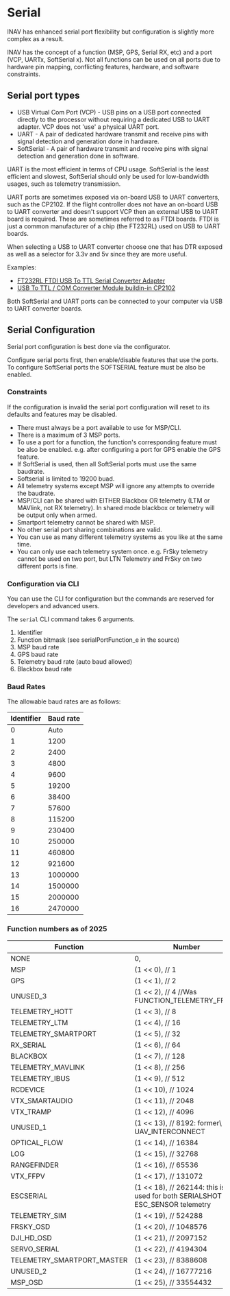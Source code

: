 # Serial

INAV has enhanced serial port flexibility but configuration is slightly more complex as a result.

INAV has the concept of a function (MSP, GPS, Serial RX, etc) and a port (VCP, UARTx, SoftSerial x).
Not all functions can be used on all ports due to hardware pin mapping, conflicting features, hardware, and software
constraints.

## Serial port types

* USB Virtual Com Port (VCP) - USB pins on a USB port connected directly to the processor without requiring
a dedicated USB to UART adapter.  VCP does not 'use' a physical UART port.
* UART - A pair of dedicated hardware transmit and receive pins with signal detection and generation done in hardware.
* SoftSerial - A pair of hardware transmit and receive pins with signal detection and generation done in software.

UART is the most efficient in terms of CPU usage.
SoftSerial is the least efficient and slowest, SoftSerial should only be used for low-bandwidth usages, such as telemetry transmission.

UART ports are sometimes exposed via on-board USB to UART converters, such as the CP2102.
If the flight controller does not have an on-board USB to UART converter and doesn't support VCP then an external USB to UART board is required.
These are sometimes referred to as FTDI boards.  FTDI is just a common manufacturer of a chip (the FT232RL) used on USB to UART boards.

When selecting a USB to UART converter choose one that has DTR exposed as well as a selector for 3.3v and 5v since they are more useful.

Examples:

 * [FT232RL FTDI USB To TTL Serial Converter Adapter](https://inavflight.com/shop/s/bg/917226)
 * [USB To TTL / COM Converter Module buildin-in CP2102](https://inavflight.com/shop/s/bg/27989)

Both SoftSerial and UART ports can be connected to your computer via USB to UART converter boards.

## Serial Configuration

Serial port configuration is best done via the configurator.

Configure serial ports first, then enable/disable features that use the ports.  To configure SoftSerial ports the SOFTSERIAL feature must be also be enabled.

### Constraints

If the configuration is invalid the serial port configuration will reset to its defaults and features may be disabled.

* There must always be a port available to use for MSP/CLI.
* There is a maximum of 3 MSP ports.
* To use a port for a function, the function's corresponding feature must be also be enabled.
e.g. after configuring a port for GPS enable the GPS feature.
* If SoftSerial is used, then all SoftSerial ports must use the same baudrate.
* Softserial is limited to 19200 buad.
* All telemetry systems except MSP will ignore any attempts to override the baudrate.
* MSP/CLI can be shared with EITHER Blackbox OR telemetry (LTM or MAVlink, not RX telemetry).  In shared mode blackbox or telemetry will be output only when armed.
* Smartport telemetry cannot be shared with MSP.
* No other serial port sharing combinations are valid.
* You can use as many different telemetry systems as you like at the same time.
* You can only use each telemetry system once.  e.g.  FrSky telemetry cannot be used on two port, but LTN Telemetry and FrSky on two different ports is fine.

### Configuration via CLI

You can use the CLI for configuration but the commands are reserved for developers and advanced users.

The `serial` CLI command takes 6 arguments.

1. Identifier
2. Function bitmask (see serialPortFunction_e in the source)
3. MSP baud rate
4. GPS baud rate
5. Telemetry baud rate (auto baud allowed)
6. Blackbox baud rate


### Baud Rates

The allowable baud rates are as follows:

| Identifier | Baud rate |
| ---------- | --------- |
|  0         |    Auto   |
|  1         |    1200   |
|  2         |    2400   |
|  3         |    4800   |
|  4         |    9600   |
|  5         |   19200   |
|  6         |   38400   |
|  7         |   57600   |
|  8         |  115200   |
|  9         |  230400   |
| 10         |  250000   |
| 11         |  460800   |
| 12         |  921600   |
| 13         | 1000000   |
| 14         | 1500000   |
| 15         | 2000000   |
| 16         | 2470000   |


### Function numbers as of 2025

| Function                   | Number                                             |
| -------------------------- | -------------------------------------------------- |
| NONE                       | 0, |
| MSP                        | (1 << 0), // 1 |
| GPS                        | (1 << 1), // 2 |
| UNUSED_3                   | (1 << 2), // 4 //Was FUNCTION_TELEMETRY_FRSKY |
| TELEMETRY_HOTT             | (1 << 3), // 8 |
| TELEMETRY_LTM              | (1 << 4), // 16 |
| TELEMETRY_SMARTPORT        | (1 << 5), // 32 |
| RX_SERIAL                  | (1 << 6), // 64 |
| BLACKBOX                   | (1 << 7), // 128 |
| TELEMETRY_MAVLINK          | (1 << 8), // 256 |
| TELEMETRY_IBUS             | (1 << 9), // 512 |
| RCDEVICE                   | (1 << 10), // 1024 |
| VTX_SMARTAUDIO             | (1 << 11), // 2048 |
| VTX_TRAMP                  | (1 << 12), // 4096 |
| UNUSED_1                   | (1 << 13), // 8192: former\ UAV_INTERCONNECT |
| OPTICAL_FLOW               | (1 << 14), // 16384 |
| LOG                        | (1 << 15), // 32768 |
| RANGEFINDER                | (1 << 16), // 65536 |
| VTX_FFPV                   | (1 << 17), // 131072 |
| ESCSERIAL                  | (1 << 18), // 262144: this is used for both SERIALSHOT and ESC_SENSOR telemetry |
| TELEMETRY_SIM              | (1 << 19), // 524288 |
| FRSKY_OSD                  | (1 << 20), // 1048576 |
| DJI_HD_OSD                 | (1 << 21), // 2097152 |
| SERVO_SERIAL               | (1 << 22), // 4194304 |
| TELEMETRY_SMARTPORT_MASTER | (1 << 23), // 8388608 |
| UNUSED_2                   | (1 << 24), // 16777216 |
| MSP_OSD                    | (1 << 25), // 33554432 |

